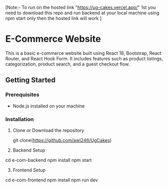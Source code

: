 
[Note:- To run on the hosted link "https://ug-cakes.vercel.app/" 1st you need to download this repo and run backend at your local machine using npm start only then the hosted link will work ]


# E-Commerce Website

This is a basic e-commerce website built using React 18, Bootstrap, React Router, and React Hook Form. It includes features such as product listings, categorization, product search, and a guest checkout flow.

## Getting Started

### Prerequisites

- Node.js installed on your machine

### Installation

1. Clone or Download the repository

   git clone(https://github.com/awi246/UgCakes)

   
2. Backend Setup

  cd e-com-backend
  npm install
  npm start

3. Frontend Setup

  cd e-com-frontend
  npm install
  npm run dev
